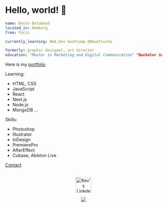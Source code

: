 # Hello, world! 👋

```yaml
name: Kevin Balabaud
located_in: Hamburg
from: Paris

currently_learning: Web_Dev bootcamp @Neuefische 

formerly: graphic designer, art director
education: "Master in Marketing and Digital Communication" "Bachelor in digital project Management"


```

Here is my [portfolio](https://www.grandprock.com) 

Learning:
- HTML, CSS
- JavaScript
- React
- Next.js
- Node.js
- MongoDB
...

Skills:
- Photoshop
- Illustrator
- InDesign
- PremierePro
- AfterEffect
- Cubase, Ableton Live

[Contact](kevinbalabaud@gmail.com)

<p align="center">
<br/>
<a href="https://www.linkedin.com/in/kevinbalabaud">
  <img alt="Kev's LinkdeIN" width="50px" src="https://user-images.githubusercontent.com/43545812/144035037-0f415fc7-9f96-4517-a370-ccc6e78a714b.png" />
<br>
</p>
  
  
  <p align="center">
  <img src="https://capsule-render.vercel.app/api?type=waving&color=gradient&height=60&section=footer"/>
</p>


<!--
**KevinBlbd/KevinBlbd** is a ✨ _special_ ✨ repository because its `README.md` (this file) appears on your GitHub profile.

Here are some ideas to get you started:

- 🔭 I’m currently working on ...
- 🌱 I’m currently learning ...
- 👯 I’m looking to collaborate on ...
- 🤔 I’m looking for help with ...
- 💬 Ask me about ...
- 📫 How to reach me: ...
- 😄 Pronouns: ...
- ⚡ Fun fact: ...
-->

